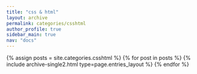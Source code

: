 ```yaml
---
title: "css & html"
layout: archive
permalink: categories/csshtml
author_profile: true
sidebar_main: true
nav: "docs"
---
```



{% assign posts = site.categories.csshtml %}
{% for post in posts %} {% include archive-single2.html type=page.entries_layout %} {% endfor %}



